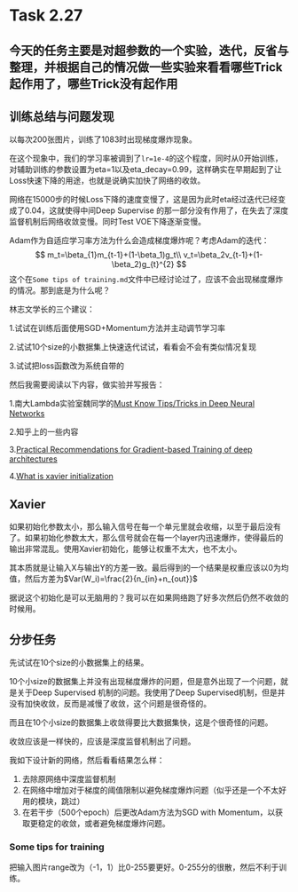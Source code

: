 #  Task 2.27

## 今天的任务主要是对超参数的一个实验，迭代，反省与整理，并根据自己的情况做一些实验来看看哪些Trick起作用了，哪些Trick没有起作用



## 训练总结与问题发现

以每次200张图片，训练了1083时出现梯度爆炸现象。

在这个现象中，我们的学习率被调到了`lr=1e-4`的这个程度，同时从0开始训练，对辅助训练的参数设置为eta=1以及eta_decay=0.99，这样确实在早期起到了让Loss快速下降的用途，也就是说确实加快了网络的收敛。

网络在15000步的时候Loss下降的速度变慢了，这是因为此时eta经过迭代已经变成了0.04，这就使得中间Deep Supervise 的那一部分没有作用了，在失去了深度监督机制后网络收敛变慢。同时Test VOE下降逐渐变慢。

Adam作为自适应学习率方法为什么会造成梯度爆炸呢？考虑Adam的迭代：
$$
m_t=\beta_{1}m_{t-1}+(1-\beta_1)g_t\\
v_t=\beta_2v_{t-1}+(1-\beta_2)g_{t}^{2}
$$
这个在`Some tips of training.md`文件中已经讨论过了，应该不会出现梯度爆炸的情况。那到底是为什么呢？



林志文学长的三个建议：

1.试试在训练后面使用SGD+Momentum方法并主动调节学习率

2.试试10个size的小数据集上快速迭代试试，看看会不会有类似情况复现

3.试试把loss函数改为系统自带的

然后我需要阅读以下内容，做实验并写报告：

1.南大Lambda实验室魏同学的[Must Know Tips/Tricks in Deep Neural Networks](http://lamda.nju.edu.cn/weixs/project/CNNTricks/CNNTricks.html)

2.知乎上的一些内容

3.[Practical Recommendations for Gradient-based Training of deep architectures](https://arxiv.org/pdf/1206.5533.pdf)

4.[What is xavier initialization](http://philipperemy.github.io/xavier-initialization/)

## Xavier

如果初始化参数太小，那么输入信号在每一个单元里就会收缩，以至于最后没有了。如果初始化参数太大，那么信号就会在每一个layer内迅速爆炸，使得最后的输出非常混乱。使用Xavier初始化，能够让权重不太大，也不太小。

其本质就是让输入X与输出Y的方差一致。最后得到的一个结果是权重应该以0为均值，然后方差为$Var(W_i)=\frac{2}{n_{in}+n_{out}}$

据说这个初始化是可以无脑用的？我可以在如果网络跑了好多次然后仍然不收敛的时候用。

## 分步任务

先试试在10个size的小数据集上的结果。

10个小size的数据集上并没有出现梯度爆炸的问题，但是意外出现了一个问题，就是关于Deep Supervised 机制的问题。我使用了Deep Supervised机制，但是并没有加快收敛，反而是减慢了收敛，这个问题是很奇怪的。

而且在10个小size的数据集上收敛得要比大数据集快，这是个很奇怪的问题。

收敛应该是一样快的，应该是深度监督机制出了问题。

我如下设计新的网络，然后看看结果怎么样：

1. 去除原网络中深度监督机制
2. 在网络中增加对于梯度的阈值限制以避免梯度爆炸问题（似乎还是一个不太好用的模块，跳过）
3. 在若干步（500个epoch）后更改Adam方法为SGD with Momentum，以获取更稳定的收敛，或者避免梯度爆炸问题。

### Some tips for training

把输入图片range改为（-1，1）比0-255要更好。0-255分的很散，然后不利于训练。









